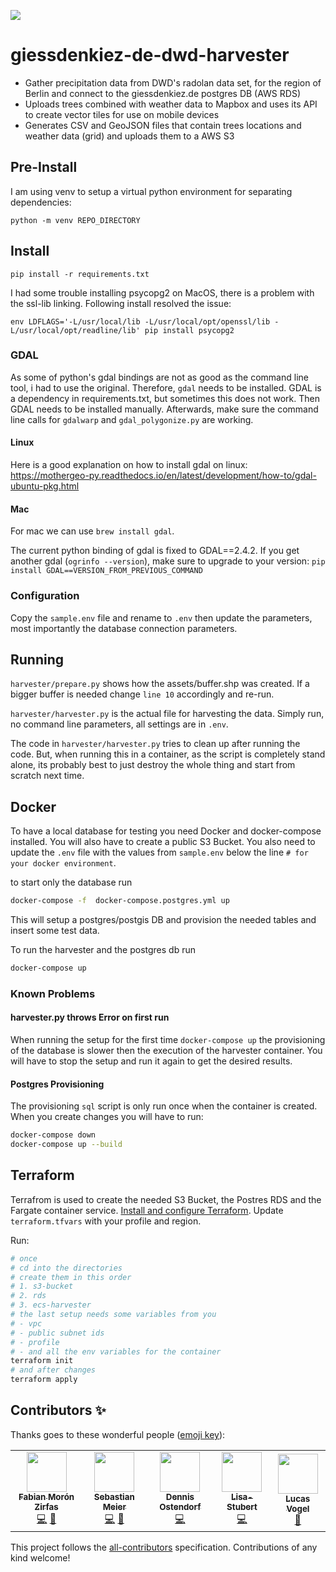 ![](https://img.shields.io/badge/Build%20with%20%E2%9D%A4%EF%B8%8F-at%20Technologiesitftung%20Berlin-blue)

# giessdenkiez-de-dwd-harvester

- Gather precipitation data from DWD's radolan data set, for the region of Berlin and connect to the giessdenkiez.de postgres DB (AWS RDS)
- Uploads trees combined with weather data to Mapbox and uses its API to create vector tiles for use on mobile devices
- Generates CSV and GeoJSON files that contain trees locations and weather data (grid) and uploads them to a AWS S3 

## Pre-Install

I am using venv to setup a virtual python environment for separating dependencies:
```
python -m venv REPO_DIRECTORY
```

## Install
```
pip install -r requirements.txt
```

I had some trouble installing psycopg2 on MacOS, there is a problem with the ssl-lib linking. Following install resolved the issue:

```
env LDFLAGS='-L/usr/local/lib -L/usr/local/opt/openssl/lib -L/usr/local/opt/readline/lib' pip install psycopg2
```

### GDAL

As some of python's gdal bindings are not as good as the command line tool, i had to use the original. Therefore, `gdal` needs to be installed. GDAL is a dependency in requirements.txt, but sometimes this does not work. Then GDAL needs to be installed manually. Afterwards, make sure the command line calls for `gdalwarp` and `gdal_polygonize.py` are working.

#### Linux

Here is a good explanation on how to install gdal on linux: https://mothergeo-py.readthedocs.io/en/latest/development/how-to/gdal-ubuntu-pkg.html

#### Mac

For mac we can use `brew install gdal`.

The current python binding of gdal is fixed to GDAL==2.4.2. If you get another gdal (`ogrinfo --version`), make sure to upgrade to your version: `pip install GDAL==VERSION_FROM_PREVIOUS_COMMAND`

### Configuration

Copy the `sample.env` file and rename to `.env` then update the parameters, most importantly the database connection parameters.

## Running

`harvester/prepare.py` shows how the assets/buffer.shp was created. If a bigger buffer is needed change `line 10` accordingly and re-run.

`harvester/harvester.py` is the actual file for harvesting the data. Simply run, no command line parameters, all settings are in `.env`.

The code in `harvester/harvester.py` tries to clean up after running the code. But, when running this in a container, as the script is completely stand alone, its probably best to just destroy the whole thing and start from scratch next time.

## Docker

To have a local database for testing you need Docker and docker-compose installed. You will also have to create a public S3 Bucket. You also need to update the `.env` file with the values from `sample.env` below the line `# for your docker environment`.  

to start only the database run

```bash
docker-compose -f  docker-compose.postgres.yml up
```

This will setup a postgres/postgis DB and provision the needed tables and insert some test data.

To run the harvester and the postgres db run 

```bash
docker-compose up
```

### Known Problems

#### harvester.py throws Error on first run 

When running the setup for the first time `docker-compose up` the provisioning of the database is slower then the execution of the harvester container. You will have to stop the setup and run it again to get the desired results.

#### Postgres Provisioning

The provisioning `sql` script is only run once when the container is created. When you create changes you will have to run:

```bash
docker-compose down
docker-compose up --build

```


## Terraform

Terrafrom is used to create the needed S3 Bucket, the Postres RDS and the Fargate container service. [Install and configure Terraform](https://learn.hashicorp.com/terraform?track=getting-started#getting-started). Update `terraform.tfvars` with your profile and region.

Run:

```bash
# once
# cd into the directories
# create them in this order
# 1. s3-bucket
# 2. rds
# 3. ecs-harvester
# the last setup needs some variables from you
# - vpc
# - public subnet ids
# - profile
# - and all the env variables for the container
terraform init
# and after changes
terraform apply
```

## Contributors ✨

Thanks goes to these wonderful people ([emoji key](https://allcontributors.org/docs/en/emoji-key)):

<!-- ALL-CONTRIBUTORS-LIST:START - Do not remove or modify this section -->
<!-- prettier-ignore-start -->
<!-- markdownlint-disable -->
<table>
  <tr>
    <td align="center"><a href="https://fabianmoronzirfas.me/"><img src="https://avatars.githubusercontent.com/u/315106?v=4?s=64" width="64px;" alt=""/><br /><sub><b>Fabian Morón Zirfas</b></sub></a><br /><a href="https://github.com/technologiestiftung/giessdenkiez-de-dwd-harvester/commits?author=ff6347" title="Code">💻</a> <a href="https://github.com/technologiestiftung/giessdenkiez-de-dwd-harvester/commits?author=ff6347" title="Documentation">📖</a></td>
    <td align="center"><a href="http://www.sebastianmeier.eu/"><img src="https://avatars.githubusercontent.com/u/302789?v=4?s=64" width="64px;" alt=""/><br /><sub><b>Sebastian Meier</b></sub></a><br /><a href="https://github.com/technologiestiftung/giessdenkiez-de-dwd-harvester/commits?author=sebastian-meier" title="Code">💻</a> <a href="https://github.com/technologiestiftung/giessdenkiez-de-dwd-harvester/commits?author=sebastian-meier" title="Documentation">📖</a></td>
    <td align="center"><a href="https://github.com/dnsos"><img src="https://avatars.githubusercontent.com/u/15640196?v=4?s=64" width="64px;" alt=""/><br /><sub><b>Dennis Ostendorf</b></sub></a><br /><a href="https://github.com/technologiestiftung/giessdenkiez-de-dwd-harvester/commits?author=dnsos" title="Code">💻</a></td>
    <td align="center"><a href="https://github.com/Lisa-Stubert"><img src="https://avatars.githubusercontent.com/u/61182572?v=4?s=64" width="64px;" alt=""/><br /><sub><b>Lisa-Stubert</b></sub></a><br /><a href="https://github.com/technologiestiftung/giessdenkiez-de-dwd-harvester/commits?author=Lisa-Stubert" title="Code">💻</a></td>
    <td align="center"><a href="https://github.com/vogelino"><img src="https://avatars.githubusercontent.com/u/2759340?v=4?s=64" width="64px;" alt=""/><br /><sub><b>Lucas Vogel</b></sub></a><br /><a href="https://github.com/technologiestiftung/giessdenkiez-de-dwd-harvester/commits?author=vogelino" title="Documentation">📖</a></td>
  </tr>
</table>

<!-- markdownlint-restore -->
<!-- prettier-ignore-end -->

<!-- ALL-CONTRIBUTORS-LIST:END -->

This project follows the [all-contributors](https://github.com/all-contributors/all-contributors) specification. Contributions of any kind welcome!
